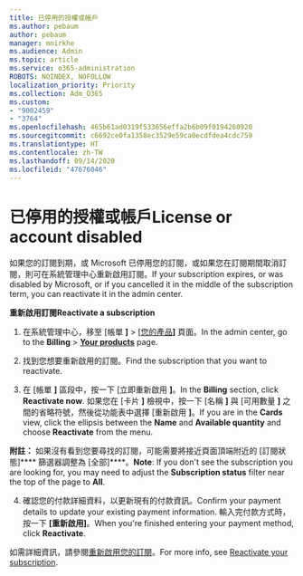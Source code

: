 ```yaml
---
title: 已停用的授權或帳戶
ms.author: pebaum
author: pebaum
manager: mnirkhe
ms.audience: Admin
ms.topic: article
ms.service: o365-administration
ROBOTS: NOINDEX, NOFOLLOW
localization_priority: Priority
ms.collection: Adm_O365
ms.custom:
- "9002459"
- "3764"
ms.openlocfilehash: 465b61ad0319f533656effa2b6b09f0194260920
ms.sourcegitcommit: c6692ce0fa1358ec3529e59ca0ecdfdea4cdc759
ms.translationtype: HT
ms.contentlocale: zh-TW
ms.lasthandoff: 09/14/2020
ms.locfileid: "47676046"
---
```

# <a name="license-or-account-disabled"></a><span data-ttu-id="54ce5-102">已停用的授權或帳戶</span><span class="sxs-lookup"><span data-stu-id="54ce5-102">License or account disabled</span></span>

<span data-ttu-id="54ce5-103">如果您的訂閱到期，或 Microsoft 已停用您的訂閱，或如果您在訂閱期間取消訂閱，則可在系統管理中心重新啟用訂閱。</span><span class="sxs-lookup"><span data-stu-id="54ce5-103">If your subscription expires, or was disabled by Microsoft, or if you cancelled it in the middle of the subscription term, you can reactivate it in the admin center.</span></span>

<span data-ttu-id="54ce5-104">**重新啟用訂閱**</span><span class="sxs-lookup"><span data-stu-id="54ce5-104">**Reactivate a subscription**</span></span>

1. <span data-ttu-id="54ce5-105">在系統管理中心，移至 [帳單 **]**  >  [[您的產品](https://go.microsoft.com/fwlink/p/?linkid=842054)**]** 頁面。</span><span class="sxs-lookup"><span data-stu-id="54ce5-105">In the admin center, go to the **Billing** > **[Your products](https://go.microsoft.com/fwlink/p/?linkid=842054)** page.</span></span>

2. <span data-ttu-id="54ce5-106">找到您想要重新啟用的訂閱。</span><span class="sxs-lookup"><span data-stu-id="54ce5-106">Find the subscription that you want to reactivate.</span></span>

3. <span data-ttu-id="54ce5-107">在 [帳單 **]** 區段中，按一下 [立即重新啟用 **]**。</span><span class="sxs-lookup"><span data-stu-id="54ce5-107">In the **Billing** section, click **Reactivate now**.</span></span> <span data-ttu-id="54ce5-108">如果您在 [卡片 **]** 檢視中，按一下 [名稱 **]** 與 [可用數量 **]** 之間的省略符號，然後從功能表中選擇 [重新啟用 **]**。</span><span class="sxs-lookup"><span data-stu-id="54ce5-108">If you are in the **Cards** view, click the ellipsis between the **Name** and **Available quantity** and choose **Reactivate** from the menu.</span></span>

<span data-ttu-id="54ce5-109">**附註：** 如果沒有看到您要尋找的訂閱，可能需要將接近頁面頂端附近的 [訂閱狀態]\*\*\*\* 篩選器調整為 [全部]\*\*\*\*。</span><span class="sxs-lookup"><span data-stu-id="54ce5-109">**Note**: If you don't see the subscription you are looking for, you may need to adjust the **Subscription status** filter near the top of the page to **All**.</span></span>

4. <span data-ttu-id="54ce5-110">確認您的付款詳細資料，以更新現有的付款資訊。</span><span class="sxs-lookup"><span data-stu-id="54ce5-110">Confirm your payment details to update your existing payment information.</span></span> <span data-ttu-id="54ce5-111">輸入完付款方式時，按一下 **[重新啟用]**。</span><span class="sxs-lookup"><span data-stu-id="54ce5-111">When you're finished entering your payment method, click **Reactivate**.</span></span>

<span data-ttu-id="54ce5-112">如需詳細資訊，請參閱[重新啟用您的訂閱](https://docs.microsoft.com/microsoft-365/commerce/subscriptions/reactivate-your-subscription)。</span><span class="sxs-lookup"><span data-stu-id="54ce5-112">For more info, see [Reactivate your subscription](https://docs.microsoft.com/microsoft-365/commerce/subscriptions/reactivate-your-subscription).</span></span>